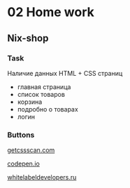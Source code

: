 # 02 Home work

## Nix-shop

### Task

Наличие данных HTML + CSS страниц

- главная страница
- список товаров
- корзина
- подробно о товарах
- логин

### Buttons

[getcssscan.com](https://getcssscan.com/css-buttons-examples)

[codepen.io](https://codepen.io/annguyn/pen/xNVprL)

[whitelabeldevelopers.ru](https://www.whitelabeldevelopers.ru/articles/20-udivitelnyix-animirovannyix-knopok-na-chistom-css)
